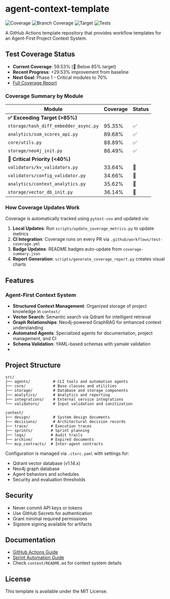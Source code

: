 # agent-context-template

![Coverage](https://img.shields.io/badge/coverage-59.53%25-yellow)
![Branch Coverage](https://img.shields.io/badge/branch%20coverage-45%25-red)
![Target](https://img.shields.io/badge/target-85%25-blue)
![Tests](https://img.shields.io/badge/tests-262%20passed-green)

A GitHub Actions template repository that provides workflow templates for an Agent-First Project Context System.

## Test Coverage Status
- **Current Coverage**: 59.53% (🔴 Below 85% target)
- **Recent Progress**: +29.53% improvement from baseline
- **Next Goal**: Phase 1 - Critical modules to 70%
- [Full Coverage Report](docs/test-coverage-guide.md#current-coverage-status)

### Coverage Summary by Module

| Module | Coverage | Status |
|--------|----------|--------|
| **✅ Exceeding Target (>85%)** |||
| `storage/hash_diff_embedder_async.py` | 95.35% | ✅ |
| `analytics/sum_scores_api.py` | 89.68% | ✅ |
| `core/utils.py` | 88.89% | ✅ |
| `storage/neo4j_init.py` | 86.49% | ✅ |
| **🔴 Critical Priority (<40%)** |||
| `validators/kv_validators.py` | 33.64% | 🔴 |
| `validators/config_validator.py` | 34.66% | 🔴 |
| `analytics/context_analytics.py` | 35.62% | 🔴 |
| `storage/vector_db_init.py` | 36.14% | 🔴 |

### How Coverage Updates Work

Coverage is automatically tracked using `pytest-cov` and updated via:
1. **Local Updates**: Run `scripts/update_coverage_metrics.py` to update metrics
2. **CI Integration**: Coverage runs on every PR via `.github/workflows/test-coverage.yml`
3. **Badge Updates**: README badges auto-update from `coverage-summary.json`
4. **Report Generation**: `scripts/generate_coverage_report.py` creates visual charts

## Features

### Agent-First Context System
- **Structured Context Management**: Organized storage of project knowledge in `context/`
- **Vector Search**: Semantic search via Qdrant for intelligent retrieval
- **Graph Relationships**: Neo4j-powered GraphRAG for enhanced context understanding
- **Automated Agents**: Specialized agents for documentation, project management, and CI
- **Schema Validation**: YAML-based schemas with yamale validation
-

## Project Structure

```
src/
├── agents/          # CLI tools and automation agents
├── core/            # Base classes and utilities
├── storage/         # Database and storage components
├── analytics/       # Analytics and reporting
├── integrations/    # External service integrations
└── validators/      # Input validation and sanitization

context/
├── design/          # System design documents
├── decisions/       # Architectural decision records
├── trace/          # Execution traces
├── sprints/        # Sprint planning
├── logs/           # Audit trails
├── archive/        # Expired documents
└── mcp_contracts/  # Inter-agent contracts
```

Configuration is managed via `.ctxrc.yaml` with settings for:
- Qdrant vector database (v1.14.x)
- Neo4j graph database
- Agent behaviors and schedules
- Security and evaluation thresholds


## Security

- Never commit API keys or tokens
- Use GitHub Secrets for authentication
- Grant minimal required permissions
- Sigstore signing available for artifacts

## Documentation

- [GitHub Actions Guide](https://docs.github.com/en/actions)
- [Sprint Automation Guide](docs/sprint-automation.md)
- Check `context/README.md` for context system details

## License

This template is available under the MIT License.
